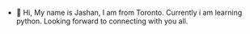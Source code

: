 - 👋 Hi, My name is Jashan, I am from Toronto. Currently i am learning python. Looking forward to connecting with you all.
